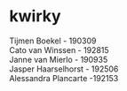 # kwirky
Tijmen Boekel - 190309 <br>
Cato van Winssen - 192815<br>
Janne van Mierlo - 190935<br>
Jasper Haarselhorst - 192506<br>
Alessandra Plancarte -192153<br>
